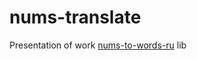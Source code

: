 # nums-translate
Presentation of work [nums-to-words-ru](https://github.com/steelWinds/nums-to-words-ru) lib

